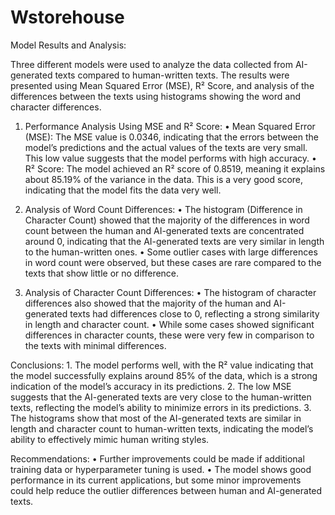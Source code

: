 # Wstorehouse

Model Results and Analysis:

Three different models were used to analyze the data collected from AI-generated texts compared to human-written texts. The results were presented using Mean Squared Error (MSE), R² Score, and analysis of the differences between the texts using histograms showing the word and character differences.

1. Performance Analysis Using MSE and R² Score:
	•	Mean Squared Error (MSE): The MSE value is 0.0346, indicating that the errors between the model’s predictions and the actual values of the texts are very small. This low value suggests that the model performs with high accuracy.
	•	R² Score: The model achieved an R² score of 0.8519, meaning it explains about 85.19% of the variance in the data. This is a very good score, indicating that the model fits the data very well.

2. Analysis of Word Count Differences:
	•	The histogram (Difference in Character Count) showed that the majority of the differences in word count between the human and AI-generated texts are concentrated around 0, indicating that the AI-generated texts are very similar in length to the human-written ones.
	•	Some outlier cases with large differences in word count were observed, but these cases are rare compared to the texts that show little or no difference.

3. Analysis of Character Count Differences:
	•	The histogram of character differences also showed that the majority of the human and AI-generated texts had differences close to 0, reflecting a strong similarity in length and character count.
	•	While some cases showed significant differences in character counts, these were very few in comparison to the texts with minimal differences.

Conclusions:
	1.	The model performs well, with the R² value indicating that the model successfully explains around 85% of the data, which is a strong indication of the model’s accuracy in its predictions.
	2.	The low MSE suggests that the AI-generated texts are very close to the human-written texts, reflecting the model’s ability to minimize errors in its predictions.
	3.	The histograms show that most of the AI-generated texts are similar in length and character count to human-written texts, indicating the model’s ability to effectively mimic human writing styles.

Recommendations:
	•	Further improvements could be made if additional training data or hyperparameter tuning is used.
	•	The model shows good performance in its current applications, but some minor improvements could help reduce the outlier differences between human and AI-generated texts.

